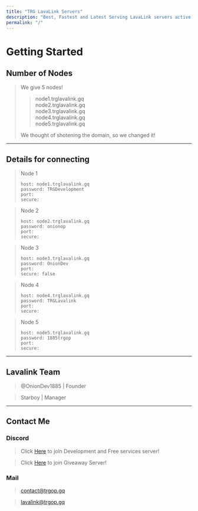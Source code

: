 ```yaml
---
title: "TRG LavaLink Servers"
description: "Best, Fastest and Latest Serving LavaLink servers active 24/7"
permalink: "/"
---
```


# Getting Started

## Number of Nodes
> We give 5 nodes!
>
>> node1.trglavalink.gq<br>
>> node2.trglavalink.gq<br>
>> node3.trglavalink.gq<br>
>> node4.trglavalink.gq<br>
>> node5.trglavalink.gq
>
> We thought of shotening the domain, so we changed it!

---

## Details for connecting
> Node 1
> ```
> host: node1.trglavalink.gq
> password: TRGDevelopment
> port: 
> secure: 
> ```

> Node 2
> ```
> host: node2.trglavalink.gq
> password: onionop
> port:
> secure: 
> ```

> Node 3
> ```
> host: node3.trglavalink.gq
> password: OnionDev
> port: 
> secure: false
> ```

> Node 4
> ```
> host: node4.trglavalink.gq
> password: TRGLavalink
> port: 
> secure: 
> ```

> Node 5
> ```
> host: node5.trglavalink.gq
> password: 1885trgop
> port:
> secure: 
> ```

---

## Lavalink Team
> @OnionDev1885 | Founder

> Starboy | Manager

---

## Contact Me

### Discord
> Click [Here](https://development.trgop.gq/discord) to join Development and Free services server!

> Click [Here](https://setupmanager.ml/giveaway) to join Giveaway Server!

### Mail
> [contact@trgop.gq](mailto:contact@trgop.gq)

> [lavalink@trgop.gq](mailto:lavalink@trgop.gq)